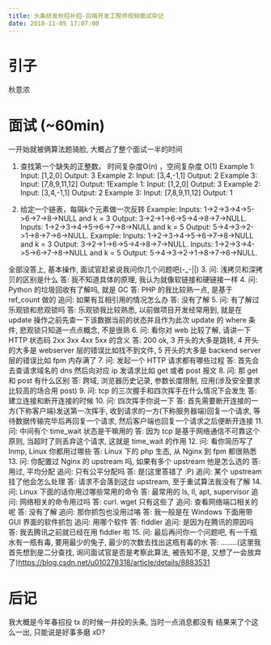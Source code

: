 ```yaml
---
title: 头条研发秋招补招-后端开发工程师视频面试杂记
date: 2018-11-05 17:07:00
---
```

# 引子

秋意浓

# 面试 (~60min)

一开始就被俩算法题骑脸, 大概占了整个面试一半的时间

<!-- more -->

1. 查找第一个缺失的正整数。 时间复杂度O(n) ，空间复杂度 O(1) 
	Example 1: Input: [1,2,0] Output: 3 Example 2: Input: [3,4,-1,1] Output: 2 Example 3: Input: [7,8,9,11,12] Output: 1Example 1: Input: [1,2,0] Output: 3 Example 2: Input: [3,4,-1,1] Output: 2 Example 3: Input: [7,8,9,11,12] Output: 1

2. 给定一个链表，每隔k个元素做一次反转
	Example: Inputs:  1->2->3->4->5->6->7->8->NULL and k = 3  Output:  3->2->1->6->5->4->8->7->NULL.  Inputs:   1->2->3->4->5->6->7->8->NULL and k = 5 Output:  5->4->3->2->1->8->7->6->NULL. Example: Inputs:  1->2->3->4->5->6->7->8->NULL and k = 3  Output:  3->2->1->6->5->4->8->7->NULL.  Inputs:   1->2->3->4->5->6->7->8->NULL and k = 5 Output:  5->4->3->2->1->8->7->6->NULL. 

全部没答上, 基本操作, 面试官赶紧说我问你几个问题吧(-_-||)
3. 问: 浅拷贝和深拷贝的区别是什么 答: 我不知道具体的原理, 我认为就像软链接和硬链接一样
4. 问: Python 的垃圾回收有了解吗, 就是 GC 答: PHP 的我比较熟一点, 是基于 ref_count 做的 追问: 如果有互相引用的情况怎么办 答: 没有了解
5. 问: 有了解过乐观锁和悲观锁吗 答: 乐观锁我比较熟悉, 以前做项目开发经常用到, 就是在 update 操作之前先查一下该数据当前的状态并且作为此次 update 的 where 条件, 悲观锁只知道一点点概念, 不是很熟
6. 问: 看你对 web 比较了解, 请讲一下 HTTP 状态码 2xx 3xx 4xx 5xx 的含义 答: 200 ok, 3 开头的大多是跳转, 4 开头的大多是 webserver 层的错误比如找不到文件, 5 开头的大多是 backend server 层的错误比如 fpm 内存满了
7. 问: 发起一个 HTTP 请求都有哪些过程 答: 首先会去查请求域名的 dns 然后向对应 ip 发请求比如 get 或者 post 报文
8. 问: 那 get 和 post 有什么区别 答: 跨域, 浏览器历史记录, 参数长度限制, 应用(涉及安全要求比较高的场合用 post)
9. 问: tcp 的三次握手和四次挥手在什么情况下会发生 答: 建立连接和断开连接的时候
10. 问: 四次挥手你说一下 答: 首先需要断开连接的一方(下称客户端)发送第一次挥手, 收到请求的一方(下称服务器端)回复一个请求, 等待数据传输完毕后再回复一个请求, 然后客户端也回复一个请求之后便断开连接
11.  问:  中间有个 time_wait 状态是干嘛用的 答: 因为 tcp 是基于网络通信不可靠这个原则, 当超时了则丢弃这个请求, 这就是 time_wait 的作用
12. 问: 看你简历写了 lnmp, Linux 你都用过哪些 答: Linux 下的 php 生态, 从 Nginx 到 fpm 都很熟悉
13. 问: 你配置过 Nginx 的 upstream 吗, 如果有多个 upstream 他是怎么选的 答: 用过, 平均分配 追问: 只有公平分配吗 答: 是(这里答错了 :P) 追问: 某个 upstream 挂了他会怎么处理 答: 请求不会落到这台 upstream, 至于重试算法我没有了解
14. 问: Linux 下面的话你用过哪些常用的命令 答: 最常用的 ls, ll, apt, supervisor 追问: 网络相关的命令用过吗 答: curl. wget 只有这些了 追问: 查看网络端口相关的呢 答: 没有了解 追问: 那你抓包也没用过咯 答: 我一般是在 Windows 下面用带 GUI 界面的软件抓包 追问: 用哪个软件 答: fiddler 追问: 是因为在腾讯的原因吗 答: 我去腾讯之前就已经在用 fiddler 啦
15. 问: 最后再问你一个问题吧, 有一千瓶水有一瓶有毒, 要用最少的兔子, 最少的次数去找出这瓶有毒的水 答: ........(这里我首先想到是二分查找, 询问面试官是否是考察此算法, 被告知不是, 又想了一会放弃了)https://blog.csdn.net/u010278318/article/details/8883531

# 后记

我大概是今年春招投 tx 的时候一并投的头条, 当时一点消息都没有
结果来了个这么一出, 只能说是好事多磨 xD?

